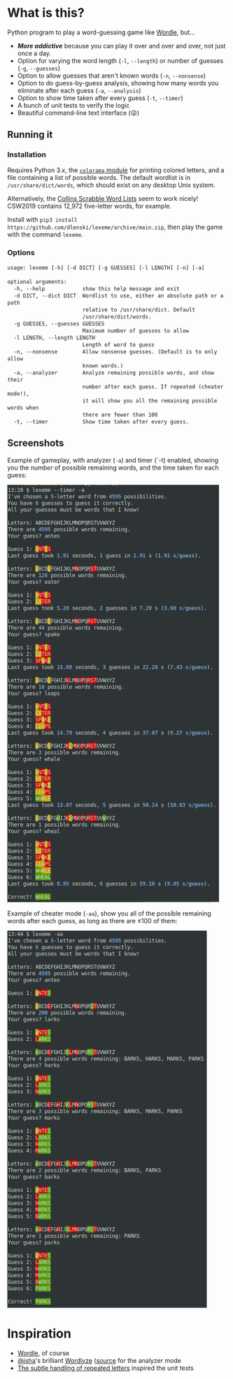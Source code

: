 # What is this?

Python program to play a word-guessing game like
[Wordle](https://www.powerlanguage.co.uk/wordle), but…

- ***More addictive*** because you can play it over and over and over, not just once a day.
- Option for varying the word length (`-l`, `--length`) or number of guesses (`-g`, `--guesses`)
- Option to allow guesses that aren't known words (`-n`, `--nonsense`)
- Option to do guess-by-guess analysis, showing how many words you eliminate after each guess (`-a`, `--analysis`)
- Option to show time taken after every guess (`-t`, `--timer`)
- A bunch of unit tests to verify the logic
- Beautiful command-line text interface (😜)

## Running it

### Installation

Requires Python 3.x, the [`colorama` module](https://pypi.org/project/colorama)
for printing colored letters, and a file containing a list of possible
words. The default wordlist is in `/usr/share/dict/words`, which
should exist on any desktop Unix system.

Alternatively, the [Collins Scrabble Word Lists](https://boardgames.stackexchange.com/questions/38366/latest-collins-scrabble-words-list-in-text-file)
seem to work nicely! CSW2019 contains 12,972 five-letter words, for example.

Install with `pip3 install https://github.com/dlenski/lexeme/archive/main.zip`, then play the game with the command `lexeme`.

### Options

```
usage: lexeme [-h] [-d DICT] [-g GUESSES] [-l LENGTH] [-n] [-a]

optional arguments:
  -h, --help            show this help message and exit
  -d DICT, --dict DICT  Wordlist to use, either an absolute path or a path
                        relative to /usr/share/dict. Default
                        /usr/share/dict/words.
  -g GUESSES, --guesses GUESSES
                        Maximum number of guesses to allow
  -l LENGTH, --length LENGTH
                        Length of word to guess
  -n, --nonsense        Allow nonsense guesses. (Default is to only allow
                        known words.)
  -a, --analyzer        Analyze remaining possible words, and show their
                        number after each guess. If repeated (cheater mode!),
                        it will show you all the remaining possible words when
                        there are fewer than 100
  -t, --timer           Show time taken after every guess.
```

## Screenshots

Example of gameplay, with analyzer (`-a`) and timer (`-t) enabled,
showing you the _number_ of possible remaining words, and the time taken
for each guess:

![Example](example.png)

Example of cheater mode (`-aa`), show you all of the possible remaining words
after each guess, as long as there are ≤100 of them:

![Analyzer](cheater.png)

# Inspiration

- [Wordle](https://www.powerlanguage.co.uk/wordle), of course
- [@jsha](https://github.com/jsha)'s brilliant [Wordlyze](https://wordlyze.crud.net) ([source](https://github.com/jsha/learnrust/blob/master/wordle/src/main.rs) for the analyzer mode
- [The subtle handling of repeated letters](https://twitter.com/moxfyre/status/1477320939520020484) inspired the unit tests
